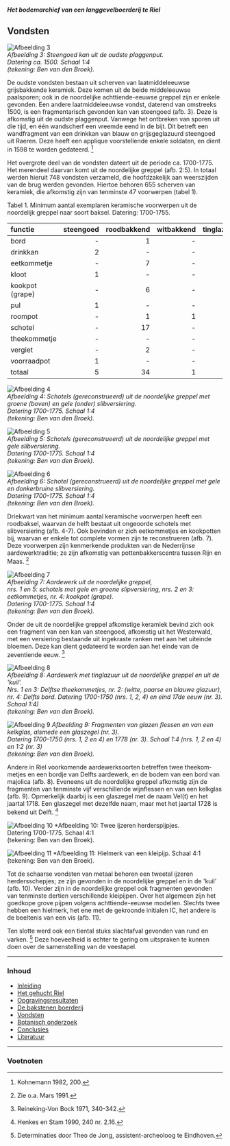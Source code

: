 ##### Het bodemarchief van een langgevelboerderij te Riel

## Vondsten

![Afbeelding 3](images/afb3.gif)  
*Afbeelding 3: Steengoed kan uit de oudste plaggenput.  
Datering ca. 1500. Schaal 1:4  
(tekening: Ben van den Broek).*

De oudste vondsten bestaan uit scherven van laatmiddeleeuwse grijsbakkende keramiek. Deze komen uit de beide middeleeuwse paalsporen; ook in de noordelijke achttiende-eeuwse greppel zijn er enkele gevonden. Een andere laatmiddeleeuwse vondst, daterend van omstreeks 1500, is een fragmentarisch gevonden kan van steengoed (afb. 3). Deze is afkomstig uit de oudste plaggenput. Vanwege het ontbreken van sporen uit die tijd, en één wandscherf een vreemde eend in de bijt. Dit betreft een wandfragment van een drinkkan van blauw en grijsgeglazuurd steengoed uit Raeren. Deze heeft een applique voorstellende enkele soldaten, en dient in 1598 te worden gedateerd. [^voetnoot8] 

Het overgrote deel van de vondsten dateert uit de periode ca. 1700-1775. Het merendeel daarvan komt uit de noordelijke greppel (afb. 2:5). In totaal werden hieruit 748 vondsten verzameld, die hoofdzakelijk aan weerszijden van de brug werden gevonden. Hiertoe behoren 655 scherven van keramiek, die afkomstig zijn van tenminste 47 voorwerpen (tabel 1).

Tabel 1. Minimum aantal exemplaren keramische voorwerpen uit de noordelijk greppel naar soort baksel. Datering: 1700-1755.

|functie | steengoed | roodbakkend | witbakkend | tinglazuur |
|:---|---:|---:|---:|---:|
| bord | - | 1 | - | 6 |
| drinkkan | 2 | - | - | - |
| eetkommetje | - | 7 | - | - |
| kloot | 1 | - | - | - |
| kookpot (grape) | - | 6 | - | - |
| pul | 1 | - | - | - |
| roompot | - | 1 | 1 | - |
| schotel | - | 17 | - | - |
| theekommetje | - | - | - | 1 |
| vergiet | - | 2 | - | - |
| voorraadpot | 1 | - | - | - |
| totaal | 5 | 34 | 1 | 7 |

![Afbeelding 4](images/afb4.gif)  
*Afbeelding 4: Schotels (gereconstrueerd) uit de noordelijke greppel met groene (boven) en gele (onder) slibversiering.  
Datering 1700-1775. Schaal 1:4  
(tekening: Ben van den Broek).*


![Afbeelding 5](images/afb5.gif)  
*Afbeelding 5: Schotels (gereconstrueerd) uit de noordelijke greppel met gele slibversiering.  
Datering 1700-1775. Schaal 1:4  
(tekening: Ben van den Broek).*


![Afbeelding 6](images/afb6.gif)  
*Afbeelding 6: Schotel (gereconstrueerd) uit de noordelijke greppel met gele en donkerbruine slibversiering.  
Datering 1700-1775. Schaal 1:4  
(tekening: Ben van den Broek).*

Driekwart van het minimum aantal keramische voorwerpen heeft een roodbaksel, waarvan de helft bestaat uit ongeoorde schotels met slibversiering (afb. 4-7). Ook bevinden er zich eetkommetjes en kookpotten bij, waarvan er enkele tot complete vormen zijn te reconstrueren (afb. 7). Deze voorwerpen zijn kenmerkende produkten van de Nederrijnse aardewerktraditie; ze zijn afkomstig van pottenbakkerscentra tussen Rijn en Maas. [^voetnoot9]


![Afbeelding 7](images/afb7.gif)  
*Afbeelding 7: Aardewerk uit de noordelijke greppel,  
nrs. 1 en 5: schotels met gele en groene slipversiering, nrs. 2 en 3: eetkommetjes, nr. 4: kookpot (grape).  
Datering 1700-1775. Schaal 1:4  
(tekening: Ben van den Broek).*

Onder de uit de noordelijke greppel afkomstige keramiek bevind zich ook een fragment van een kan van steengoed, afkomstig uit het Westerwald, met een versiering bestaande uit ingekraste ranken met aan het uiteinde bloemen. Deze kan dient gedateerd te worden aan het einde van de zeventiende eeuw. [^voetnoot10]


![Afbeelding 8](images/afb8.gif)  
*Afbeelding 8: Aardewerk met tinglazuur uit de noordelijke greppel en uit de 'kuil'.  
Nrs. 1 en 3: Delftse theekommetjes, nr. 2: (witte, paarse en blauwe glazuur), nr. 4: Delfts bord. Datering 1700-1750 (nrs. 1, 2, 4) en eind 17de eeuw (nr. 3). Schaal 1:4)  
(tekening: Ben van den Broek).*


![Afbeelding 9](images/afb9.gif)
*Afbeelding 9: Fragmenten van glazen flessen en van een kelkglas, alsmede een glaszegel (nr. 3).  
Datering 1700-1750 (nrs. 1, 2 en 4) en 1778 (nr. 3). Schaal 1:4 (nrs. 1, 2 en 4) en 1:2 (nr. 3)  
(tekening: Ben van den Broek).*

Andere in Riel voorkomende aardewerk­soorten betreffen twee theekom­metjes en een bordje van Delfts aardewerk, en de bodem van een bord van majolica (afb. 8). Eveneens uit de noordelijke greppel afkomstig zijn de fragmenten van tenminste vijf verschillende wijnflessen en van een kelkglas (afb. 9). Opmerkelijk daarbij is een glaszegel met de naam Vel(t) en het jaartal 1718. Een glaszegel met dezelfde naam, maar met het jaartal 1728 is bekend uit Delft. [^voetnoot11]


![Afbeelding 10](images/afb10.gif)
*Afbeelding 10: Twee ijzeren herderspijpjes.  
Datering 1700-1775. Schaal 4:1  
(tekening: Ben van den Broek).


![Afbeelding 11](images/afb11.gif)
*Afbeelding 11: Hielmerk van een kleipijp. Schaal 4:1  
(tekening: Ben van den Broek).

Tot de schaarse vondsten van metaal behoren een tweetal ijzeren herdersschepjes; ze zijn gevonden in de noordelijke greppel en in de 'kuil' (afb. 10). Verder zijn in de noordelijke greppel ook fragmenten gevonden van tenminste dertien verschillende kleipijpen. Over het algemeen zijn het goedkope grove pijpen volgens achttiende-eeuwse modellen. Slechts twee hebben een hielmerk, het ene met de gekroonde initialen IC, het andere is de beeltenis van een vis (afb. 11).

Ten slotte werd ook een tiental stuks slachtafval gevonden van rund en varken. [^voetnoot12]  Deze hoeveelheid is echter te gering om uitspraken te kunnen doen over de samenstelling van de veestapel.


---
### Inhoud
- [Inleiding](inleiding)
- [Het gehucht Riel](gehuchtriel)
- [Opgravingsresultaten](opgraving)
- [De bakstenen boerderij](opgraving#boerderij)
- [Vondsten](vondsten)
- [Botanisch onderzoek](botanisch)
- [Conclusies](conclusies)
- [Literatuur](conclusies#literatuur)


---
### Voetnoten
[^voetnoot8]: Kohnemann 1982, 200.

[^voetnoot9]: Zie o.a. Mars 1991.

[^voetnoot10]: Reineking-Von Bock 1971, 340-342.

[^voetnoot11]: Henkes en Stam 1990, 240 nr. 2.16.

[^voetnoot12]: Determinaties door Theo de Jong, assistent-archeoloog te Eindhoven.
